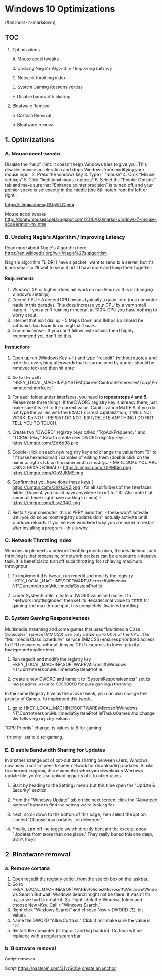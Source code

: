 # Windows 10 Optimizations
(#anchors-in-markdown)
## TOC
1. Optimizations

	A. Mouse accel tweaks
	
	B. Undoing Nagle's Algorithm / Improving Latency
	
	C. Network throttling index
	
	D. System Gaming Responsiveness
	
	E. Disable bandwidth sharing
	
2. Bloatware Removal

	a. Cortana Removal
	
	b. Bloatware removal


## 1. Optimizations
### A. Mouse accel tweaks
Disable the “help” (hint: it doesn’t help) Windows tries to give you. This disables mouse acceleration and stops Windows from modifying your mouse input.
2. Press the windows key
3. Type in “mouse”
4. Click “Mouse settings”
5. Click “Additional mouse options”
6. Select the “Pointer Options” tab and make sure that “Enhance pointer precision” is turned off, and your pointer speed is set exactly in the middle (the 6th notch from the left or right). 

https://i.imgur.com/qOUpWLC.png

Mouse accel tweaks 
http://donewmouseaccel.blogspot.com/2010/03/markc-windows-7-mouse-acceleration-fix.html



### B. Undoing Nagle's Algorithm / Improving Latency
Read more about Nagle's Algorithm here: https://en.wikipedia.org/wiki/Nagle%27s_algorithm

Nagle's algorithm TL;DR: I have a packet I want to send to a server, but it's kinda small so I'll wait to send it until I have more and lump them together.


#### Requirements
1. Windows XP or higher (does not work on mac/linux as this is changing window's settings)
2. Decent CPU - A decent CPU means typically a quad core (or a computer made in this decade). This does increase your CPU by a very small margin. If you aren't running minecraft at 100% CPU you have nothing to worry about.
3. Internet that isn't dial up - 5 Mbps Down and 1Mbps Up should be sufficient, but lower limits might still work. 
4. Common sense - If you can't follow instructions then I highly recommend you don't do this.


#### Instructions
1. Open up run (Windows Key + R) and type "regedit" (without quotes, and note that everything afterwards that is surrounded by quotes should be removed too) and then hit enter

2. Go to the path "HKEY_LOCAL_MACHINE\SYSTEM\CurrentControlSet\services\Tcpip\Parameters\Interfaces"

3. For each folder under Interfaces, you need to **repeat steps 4 and 5**. Please note three things: If the DWORD registry key is already there, just make sure it is set to the correct value. Capitalization MaTtErS, if you do not type the values with the EXACT correct capitalization, it WILL NOT WORK. Do NOT, I REPEAT DO NOT, EDIT/DELETE ANYTHING I DO NOT TELL YOU TO TOUCH.

4. Create two "DWORD" registry keys called "TcpAckFrequency" and "TCPNoDelay"
How to create new DWORD registry keys - https://i.imgur.com//Zdi6d98.png

5. Double-click on each new registry key and change the value from "0" to "1"(base hexadecimal)
Examples of editing them (double click on the name or right click on the name and hit modify… - MAKE SURE YOU ARE USING HEXADECIMAL) - https://i.imgur.com//LIlPMOm.png https://i.imgur.com//OoMJKMS.png

6. Confirm that you have done these keys ( https://i.imgur.com//3hRs3V2.png ) for all subfolders of the Interfaces folder (I have 4, you could have anywhere from 1 to 100. Also note that some of these might have nothing in them) - https://i.imgur.com//LscZ34O.png

7. Restart your computer (this is VERY important - these won't activate until you do so as most registry updates don't actually activate until windows reloads. If you've ever wondered why you are asked to restart after installing a program - this is why)


### C. Network Throttling Index
Windows implements a network throttling mechanism, the idea behind such throttling is that processing of network packets can be a resource-intensive task. It is beneficial to turn off such throttling for achieving maximum throughput.

1. To implement this tweak, run regedit and modify the registry HKEY_LOCAL_MACHINE\SOFTWARE\Microsoft\Windows NT\CurrentVersion\Multimedia\SystemProfile. 

2. Under SystemProfile, create a DWORD value and name it to “NetworkThrottlingIndex” then set its Hexadecimal value to ffffffff for gaming and max throughput, this completely disables throttling.

### D. System Gaming Responsiveness
Multimedia streaming and some games that uses “Multimedia Class Scheduler” service (MMCSS) can only utilize up to 80% of the CPU. The “Multimedia Class Scheduler” service (MMCSS) ensures prioritized access to CPU resources, without denying CPU resources to lower-priority background applications.

1. Run regedit and modify the registry key HKEY_LOCAL_MACHINE\SOFTWARE\Microsoft\Windows NT\CurrentVersion\Multimedia\SystemProfile. 

2. create a new DWORD and name it to “SystemResponsiveness” set its hexadecimal value to 00000000 for pure gaming/streaming.

In the same Registry hive as the above tweak, you can also change the priority of Games. To implement this tweak, 
1. go to HKEY_LOCAL_MACHINE\SOFTWARE\Microsoft\Windows NT\CurrentVersion\Multimedia\SystemProfile\Tasks\Games and change the following registry values:

“GPU Priority” change its values to 8 for gaming.

“Priority” set to 6 for gaming.

### E. Disable Bandwidth Sharing for Updates
In another strange act of opt-out data sharing between users, Windows now uses a sort-of peer-to-peer network for downloading updates. Similar to a torrent program, this means that when you download a Windows update file, you're also uploading parts of it to other users.

1. Start by heading to the Settings menu, but this time open the "Update & Security" section.

2. From the "Windows Update" tab on the next screen, click the "Advanced options" button to find the setting we're looking for.

3. Next, scroll down to the bottom of this page, then select the option labeled "Choose how updates are delivered."

4. Finally, turn off the toggle switch directly beneath the excerpt about "Updates from more than one place." They really buried this one deep, didn't they?

## 2. Bloatware removal

### a. Remove cortana
1. Open regedit the registry editor, from the search box on the taskbar.
2. Go to HKEY_LOCAL_MACHINE\SOFTWARE\Policies\Microsoft\Windows\Windows Search
But wait! Windows Search might not be there. It wasn't for us, so we had to create it.
2a. Right-click the Windows folder and choose New>Key. Call it "Windows Search."
3.  Right click "Windows Search" and choose New > DWORD (32-bit Value).
4. Name the DWORD "AllowCortana." Click it and make sure the value is "0."
5. Restart the computer (or log out and log back in). Cortana will be replaced with a regular search bar.


### b. Bloatware removal
Script removes

Script 
https://pastebin.com/31yrSCCe
[create an anchor](#anchors-in-markdown)
